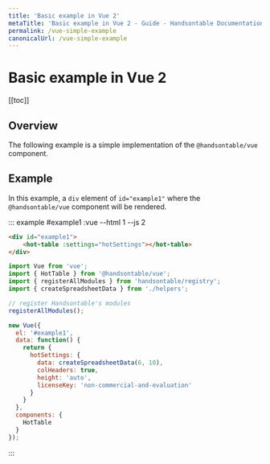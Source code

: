 ```yaml
---
title: 'Basic example in Vue 2'
metaTitle: 'Basic example in Vue 2 - Guide - Handsontable Documentation'
permalink: /vue-simple-example
canonicalUrl: /vue-simple-example
---
```


# Basic example in Vue 2

[[toc]]

## Overview

The following example is a simple implementation of the `@handsontable/vue` component.

## Example

In this example, a `div` element of `id="example1"` where the `@handsontable/vue` component will be rendered.

::: example #example1 :vue --html 1 --js 2
```html
<div id="example1">
    <hot-table :settings="hotSettings"></hot-table>
</div>
```
```js
import Vue from 'vue';
import { HotTable } from '@handsontable/vue';
import { registerAllModules } from 'handsontable/registry';
import { createSpreadsheetData } from './helpers';

// register Handsontable's modules
registerAllModules();

new Vue({
  el: '#example1',
  data: function() {
    return {
      hotSettings: {
        data: createSpreadsheetData(6, 10),
        colHeaders: true,
        height: 'auto',
        licenseKey: 'non-commercial-and-evaluation'
      }
    }
  },
  components: {
    HotTable
  }
});
```
:::
